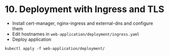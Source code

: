 # 10. Deployment with Ingress and TLS
* Install cert-manager, nginx-ingress and external-dns and configure them
* Edit hostnames in `web-application/deployment/ingress.yaml`
* Deploy application
```
kubectl apply -f web-application/deployment/
```

